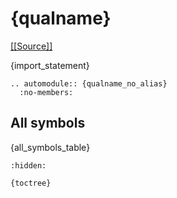 # {qualname}

[[[Source]]]({source_link})

{import_statement}

```{{eval-rst}}
.. automodule:: {qualname_no_alias}
  :no-members:
```

## All symbols

{all_symbols_table}


```{{toctree}}
:hidden:

{toctree}
```
